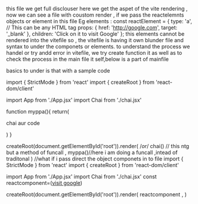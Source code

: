 this file we get full disclouser here we get the aspet of the vite rendering , now we can see a file with coustom render ,
if we pass the reactelemnts objects or element in this file Eg elements :
const reactElement = {
    type: 'a', // This can be any HTML tag
    props: {
        href: 'http://google.com',
        target: '_blank'
    },
    children: 'Click on it to visit Google' 
};
this elements cannot be rendered into the vitefile so , the vitefile is having it own blunder file and syntax to under the componets or elements.
 to understand the process we handel or try andd error in vitefile, we try create function it as well as to check the process in the main file it self,below is a part of mainfile


basics to under is that with a sample code


import { StrictMode } from 'react'
import { createRoot } from 'react-dom/client'

import App from './App.jsx'
import Chai from './chai.jsx'

function myppa(){
    return(
        <div>
        <p>chai aur code</p>
        </div>
    )
}

createRoot(document.getElementById('root')).render(
  <StrictMode>
    <App />
    <Chai/> /*or*/ chai() // this ntg but a method of funcall
  </StrictMode>,
   myppa()//here i am doing a funcall ,intead of traditonal 
)
//what if i pass direct the  object componets in to file
import { StrictMode } from 'react'
import { createRoot } from 'react-dom/client'

import App from './App.jsx'
import Chai from './chai.jsx'
const reactcomponent=(<a href="https://google.com" target='_blank'>visit google</a>)

createRoot(document.getElementById('root')).render(
  <StrictMode>
    <App />
    <Chai/>
    reactcomponent
  </StrictMode>,
)


